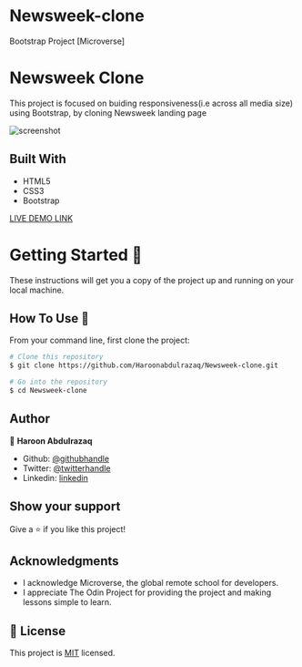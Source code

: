# Newsweek-clone
Bootstrap Project [Microverse]
# Newsweek Clone 
This project is focused on buiding responsiveness(i.e across all media size) using Bootstrap, by cloning Newsweek landing page

![screenshot](./image/Screenshot.jpg)
 
## Built With

- HTML5
- CSS3
- Bootstrap

[LIVE DEMO LINK](https://haroonabdulrazaq.github.io/Newsweek-clone/)



# Getting Started 🚀

These instructions will get you a copy of the project up and running on your local machine.

## How To Use 🔧

From your command line, first clone the project:  

```bash
# Clone this repository
$ git clone https://github.com/Haroonabdulrazaq/Newsweek-clone.git

# Go into the repository
$ cd Newsweek-clone

```

## Author

👤 **Haroon Abdulrazaq**

- Github: [@githubhandle](https://github.com/Haroonabdulrazaq)
- Twitter: [@twitterhandle](https://twitter.com/hanq_o)
- Linkedin: [linkedin](https://www.linkedin.com/in/haroon-abdulrazaq-817906100/)

## Show your support

Give a ⭐️ if you like this project!

## Acknowledgments

- I acknowledge Microverse, the global remote school for developers.
- I appreciate The Odin Project for providing the project and making lessons simple to learn.

## 📝 License

This project is [MIT](lic.url) licensed.
